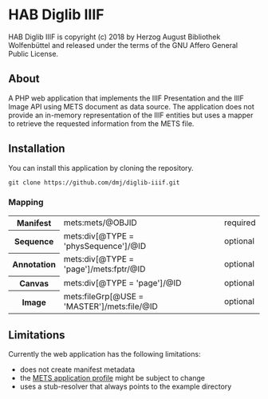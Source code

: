 # HAB Diglib IIIF

HAB Diglib IIIF is copyright (c) 2018 by Herzog August Bibliothek Wolfenbüttel and released under
the terms of the GNU Affero General Public License.

## About

A PHP web application that implements the IIIF Presentation and the IIIF Image API using METS
document as data source.  The application does not provide an in-memory representation of the IIIF
entities but uses a mapper to retrieve the requested information from the METS file.

## Installation

You can install this application by cloning the repository.

```
git clone https://github.com/dmj/diglib-iiif.git
```

### Mapping

<table>
  <tbody>
    <tr>
      <th>Manifest</th>
      <td>mets:mets/@⁠OBJID</td>
      <td>required</td>
    </tr>
    <tr>
      <th>Sequence</th>
      <td>mets:div[@⁠TYPE = 'physSequence']/@⁠ID</td>
      <td>optional</td>
    </tr>
    <tr>
      <th>Annotation</th>
      <td>mets:div[@⁠TYPE = 'page']/mets:fptr/@⁠ID</td>
      <td>optional</td>
    </tr>
    <tr>
      <th>Canvas</th>
      <td>mets:div[@⁠TYPE = 'page']/@⁠ID</td>
      <td>optional</td>
    </tr>
    <tr>
      <th>Image</th>
      <td>mets:fileGrp[@⁠USE = 'MASTER']/mets:file/@⁠ID</td>
      <td>optional</td>
    </tr>
  </tbody>
</table>

## Limitations

Currently the web application has the following limitations:

- does not create manifest metadata
- the [METS application profile](https://github.com/dmj/mets-anwendungsprofil) might be subject to change
- uses a stub-resolver that always points to the example directory
